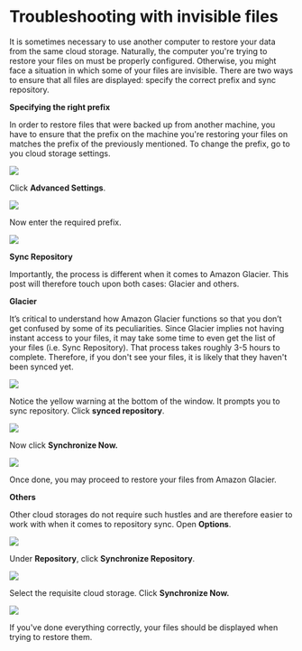 # Troubleshooting with invisible files

It is sometimes necessary to use another computer to restore your data from the same cloud storage. Naturally, the computer you're trying to restore your files on must be properly configured. Otherwise, you might face a situation in which some of your files are invisible. There are two ways to ensure that all files are displayed: specify the correct prefix and sync repository.

**Specifying the right prefix**

In order to restore files that were backed up from another machine, you have to ensure that the prefix on the machine you're restoring your files on matches the prefix of the previously mentioned. To change the prefix, go to you cloud storage settings.

![](../../.gitbook/assets/screen-shot-2018-01-30-at-15.17.39.png)

Click **Advanced Settings**.

![](../../.gitbook/assets/screen-shot-2018-01-30-at-15.18.29.png)

Now enter the required prefix.

![](../../.gitbook/assets/screen-shot-2018-01-30-at-15.19.17.png)

**Sync Repository**

Importantly, the process is different when it comes to Amazon Glacier. This post will therefore touch upon both cases: Glacier and others.

**Glacier**

It’s critical to understand how Amazon Glacier functions so that you don’t get confused by some of its peculiarities. Since Glacier implies not having instant access to your files, it may take some time to even get the list of your files \(i.e. Sync Repository\). That process takes roughly 3-5 hours to complete. Therefore, if you don't see your files, it is likely that they haven't been synced yet.

![](../../.gitbook/assets/screen-shot-2018-01-30-at-15.22.25.png)

Notice the yellow warning at the bottom of the window. It prompts you to sync repository. Click **synced repository**.

![](../../.gitbook/assets/screen-shot-2018-01-30-at-15.23.31.png)

Now click **Synchronize Now.**

![](../../.gitbook/assets/screen-shot-2018-01-30-at-15.24.10.png)

Once done, you may proceed to restore your files from Amazon Glacier.

**Others**

Other cloud storages do not require such hustles and are therefore easier to work with when it comes to repository sync. Open **Options**.

![](../../.gitbook/assets/screen-shot-2018-01-30-at-15.25.16.png)

Under **Repository**, click **Synchronize Repository**.

![](../../.gitbook/assets/screen-shot-2018-01-30-at-15.25.44.png)

Select the requisite cloud storage. Click **Synchronize Now.**

![](../../.gitbook/assets/screen-shot-2018-01-30-at-15.27.00.png)

If you've done everything correctly, your files should be displayed when trying to restore them.

